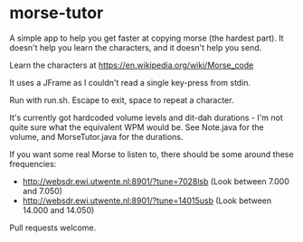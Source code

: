 # morse-tutor

A simple app to help you get faster at copying morse (the hardest part).
It doesn't help you learn the characters, and it doesn't help you send.

Learn the characters at https://en.wikipedia.org/wiki/Morse_code

It uses a JFrame as I couldn't read a single key-press from stdin.

Run with run.sh. Escape to exit, space to repeat a character.

It's currently got hardcoded volume levels and dit-dah durations - I'm not quite sure what the equivalent WPM would be.
See Note.java for the volume, and MorseTutor.java for the durations.

If you want some real Morse to listen to, there should be some around these frequencies:
   * http://websdr.ewi.utwente.nl:8901/?tune=7028lsb (Look between 7.000 and 7.050)
   * http://websdr.ewi.utwente.nl:8901/?tune=14015usb (Look between 14.000 and 14.050)


Pull requests welcome.
